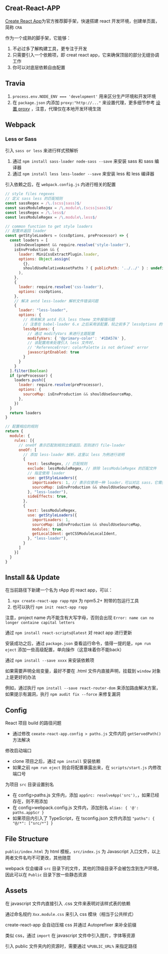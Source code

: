 ## Creat-React-APP

[Create React App](https://www.html.cn/create-react-app/docs/getting-started/)为官方推荐脚手架，快速搭建 react 开发环境，创建单页面，简称 `CRA`

作为一个成熟的脚手架，它能够：

1. 不必过多了解构建工具，更专注于开发
2. 只需要引入一个依赖项，即 creat react app，它来确保顶层的部分无缝协调工作
3. 你可以对底层依赖自由配置



## Travia

1. `process.env.NODE_ENV === 'development'` 用来区分生产环境和开发环境
2. 在 `package.json` 内添加 `proxy:"http://..."` 来设置代理，更多细节参考 [设置 proxy](https://www.html.cn/create-react-app/docs/proxying-api-requests-in-development/) ，注意，代理仅在本地开发环境生效



## Webpack



### Less or Sass

引入 `sass or less` 来进行样式预解析

1. 通过 `npm install sass-loader node-sass --save` 来安装  sass 和 sass 编译器
2. 通过 `npm install less less-loader --save` 来安装  less 和 less 编译器

引入依赖之后，在 `webpack.config.js` 内进行相关的配置

```javascript
// style files regexes
// 定义 sass less 的匹配规则
const sassRegex = /\.(scss|sass)$/
const sassModuleRegex = /\.module\.(scss|sass)$/
const lessRegex = /\.less$/
const lessModuleRegex = /\.module\.less$/

// common function to get style loaders
// 配置并返回 loader
const getStyleLoaders = (cssOptions, preProcessor) => {
  const loaders = [
    isEnvDevelopment && require.resolve('style-loader'),
    isEnvProduction && {
      loader: MiniCssExtractPlugin.loader,
      options: Object.assign(
        {},
        shouldUseRelativeAssetPaths ? { publicPath: '../../' } : undefined
      ),
    },
    {
      loader: require.resolve('css-loader'),
      options: cssOptions,
    },
    // 解决 antd less-loader 解析文件错误问题
    {
      loader: "less-loader",
      options: {
        // 用来解决 antd 引入 less theme 文件报错问题
        // 注意在 babel-loader 6.x 之后采用该配置，较之前多了 lessOptions 的嵌套
        lessOptions: {
          // 通过 modifyVars 来进行主题配置
          modifyVars: { '@primary-color': '#1DA57A' },
          // 该配置用来处理引入 less 文件时，
          // 'ReferenceError: colorPalette is not defined' error
          javascriptEnabled: true
        }
      }
    }
  ].filter(Boolean)
  if (preProcessor) {
    loaders.push({
      loader: require.resolve(preProcessor),
      options: {
        sourceMap: isEnvProduction && shouldUseSourceMap,
      },
    })
  }
  return loaders
}

// 配置相应的规则
return {
  module: {
    rules: [{
      // oneOf 表示匹配到规则立即返回，否则进行 file-loader
      oneOf: [
        // 添加 less-loader 解析，这里以 less 为例进行说明
        {
          test: lessRegex, // 匹配规则
          exclude: lessModuleRegex, // 排除 lessModuleRegex 的匹配文件
          // 指定使用 loader
          use: getStyleLoaders({
            importLoaders: 1, // 表示仅使用一种 loader，可以对比 sass，它需要 scss 和 sass 两种 loader，因此为 2
            sourceMap: isEnvProduction && shouldUseSourceMap,
          }, "less-loader"),
          sideEffects: true,
        },
        {
          test: lessModuleRegex,
          use: getStyleLoaders({
            importLoaders: 1,
            sourceMap: isEnvProduction && shouldUseSourceMap,
            modules: true,
            getLocalIdent: getCSSModuleLocalIdent,
          }, "less-loader"),
        }
      ]
    }]
  }
}
```









## Install && Update

在当前路径下新建一个名为 rApp 的 react app，可以：

1. `npx create-react-app rapp`  npx 为 npm5.2+ 附带的包运行工具
2. 也可以执行 `npm init react-app rapp` 

注意，project name 内不能含有大写字母，否则会出现 `Error: name can no longer containe capital letters` 

通过 `npm install react-scripts@latest` 对 react app 进行更新

安装成功之后，通过 `package.json` 查看运行命令，值得一提的是，`npm run eject` 添加一些高级配置，单向操作（这意味着你不能back）

通过 `npm install --save xxxx` 来安装依赖项

如果需要声明全局变量，最好不要在 .html 文件内直接声明，挂载到 `window` 对象上是更好的办法

例如，通过执行 `npm install --save react-router-dom` 来添加路由解决方案，如果提示有漏洞，执行 `npm audit fix --force` 来修复漏洞



## Config

React 项目 build 的路径问题

- 通过修改 `ceeate-react-app.config > paths.js` 文件内的 `getServedPath()` 方法解决


修改启动端口

- clone 项目之后，通过 `npm install` 安装依赖
- 如果之前 `npm run eject` 则会将配置暴露出来，在 `scripts/start.js` 内修改端口号


为项目 `src` 目录设置别名

- 在 config>paths.js 文件内，添加 `appSrc: resolveApp('src'),`，如果已经存在，则不用添加
- 在 config>webpack.config.js 文件内，添加别名 `alias: { '@': paths.appScr }`
- 如果项目内引入了 TypeScript，在 tsconfig.json 文件内添加 `"paths": { "@/*": ["src/*"] }`



## File Structure

`public/index.html` 为 html 模板，`src/index.js` 为 Javascript 入口文件，以上两者文件名均不可更改，其他随意

webpack 仅会编译 `src` 目录下的文件，其他的顶级目录不会被包含到生产环境，因此可以在 `Public` 目录下放一些静态资源



## Assets

在 javascript 文件内直接引入 .css 文件来表明对该样式表的依赖

通过命名规约 `Xxx.module.css` 来引入 css 模块（相当于公共样式）

create-react-app 会自动压缩 css 并通过 Autoprefixer 来补全前缀

类似 css，通过 `import` 在 javascript 文件中引入图片，字体等资源

引入 public 文件夹内的资源时，需要通过 `%PUBLIC_URL%` 来指定路径